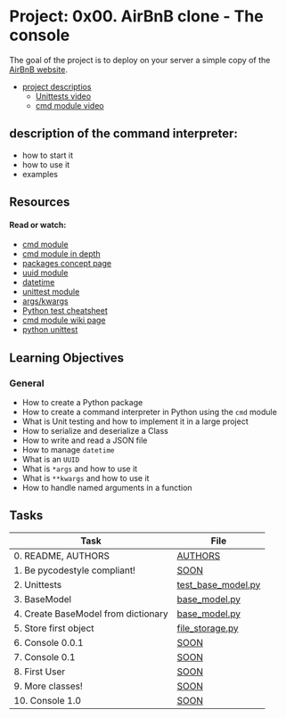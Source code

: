 # Project: 0x00. AirBnB clone - The console
The goal of the project is to deploy on your server a simple copy of the [AirBnB website](https://fr.airbnb.com/?_set_bev_on_new_domain=1701717080_NzhiOWRkNmRjODFh).

* [project descriptios](https://intranet.alxswe.com/concepts/74)
    * [Unittests video](https://www.youtube.com/watch?v=UL0opWf3DeM)
    * [cmd module video](https://www.youtube.com/watch?v=dlq-vQgIMFU)

## description of the command interpreter:
- how to start it
- how to use it
- examples
## Resources

#### Read or watch:

* [cmd module](https://intranet.alxswe.com/rltoken/8ecCwE6veBmm3Nppw4hz5A)
* [cmd module in depth](https://intranet.alxswe.com/rltoken/uEy4RftSdKypoig9NFTvCg)
* [packages concept page]()
* [uuid module](https://intranet.alxswe.com/rltoken/KfL9TqwdI69W6ttG6gTPPQ)
* [datetime](https://intranet.alxswe.com/rltoken/1d8I3jSKgnYAtA1IZfEDpA)
* [unittest module](https://intranet.alxswe.com/rltoken/IlFiMB8UmqBG2CxA0AD3jA)
* [args/kwargs](https://intranet.alxswe.com/rltoken/C_a0EKbtvKdMcwIAuSIZng)
* [Python test cheatsheet](https://intranet.alxswe.com/rltoken/tgNVrKKzlWgS4dfl3mQklw)
* [cmd module wiki page](https://intranet.alxswe.com/rltoken/EvcaH9uTLlauxuw03WnkOQ)
* [python unittest](https://intranet.alxswe.com/rltoken/begh14KQA-3ov29KvD_HvA)

## Learning Objectives

### General

* How to create a Python package
* How to create a command interpreter in Python using the <code>cmd</code> module
* What is Unit testing and how to implement it in a large project
* How to serialize and deserialize a Class
* How to write and read a JSON file
* How to manage <code>datetime</code>
* What is an <code>UUID</code>
* What is <code>*args</code> and how to use it
* What is <code>**kwargs</code> and how to use it
* How to handle named arguments in a function

## Tasks

| Task | File |
| ---- | ---- |
| 0. README, AUTHORS | [AUTHORS](./AUTHORS) |
| 1. Be pycodestyle compliant! | [SOON](./) |
| 2. Unittests | [test_base_model.py](./tests/test_models/test_base_model.py) |
| 3. BaseModel | [base_model.py](./models/base_model.py) |
| 4. Create BaseModel from dictionary | [base_model.py](./models/base_model.py) |
| 5. Store first object | [file_storage.py](./models/engine/file_storage.py) |
| 6. Console 0.0.1 | [SOON](./) |
| 7. Console 0.1 | [SOON](./) |
| 8. First User | [SOON](./) |
| 9. More classes! | [SOON](./) |
| 10. Console 1.0 | [SOON](./) |
